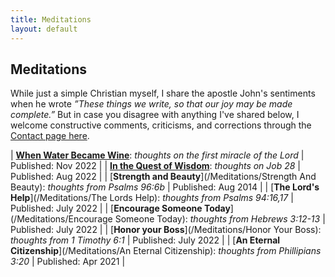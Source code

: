 ```yaml
---
title: Meditations
layout: default
---
```




## Meditations

While just a simple Christian myself, I share the apostle John's sentiments when he wrote *”These things we write, so that our joy may be made complete.”* But in case you disagree with anything I've shared below, I welcome constructive comments, criticisms, and corrections through the [Contact page here](/Contact).

| [**When Water Became Wine**](/Meditations/When_Water_Became_Wine): *thoughts on the first miracle of the Lord* | Published: Nov 2022 |
| [**In the Quest of Wisdom**](/Meditations/In_the_Quest_of_Wisdom): *thoughts on Job 28* | Published: Aug 2022 |
| [**Strength and Beauty**](/Meditations/Strength And Beauty): *thoughts from Psalms 96:6b* | Published: Aug 2014 |
| [**The Lord's Help**](/Meditations/The Lords Help): *thoughts from Psalms 94:16,17* | Published: July 2022 |
| [**Encourage Someone Today**](/Meditations/Encourage Someone Today): *thoughts from Hebrews 3:12-13* | Published: July 2022 |
| [**Honor your Boss**](/Meditations/Honor Your Boss): *thoughts from 1 Timothy 6:1* | Published: July 2022 |
| [**An Eternal Citizenship**](/Meditations/An Eternal Citizenship): *thoughts from Phillipians 3:20* | Published: Apr 2021 |


